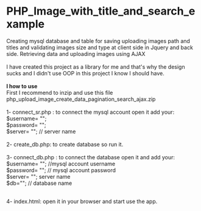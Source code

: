 # PHP_Image_with_title_and_search_example
 Creating mysql database and table for saving uploading images path and titles and validating images size and type at client side in Jquery and back side. Retrieving data and uploading images using AJAX <br>
 <br>
I have created this project as a library for me and that's why the design sucks and I didn't use OOP in this project I know I should have.
 <br>
  <br>
<strong> I how to use </strong>
<br>
First I recommend to inzip and use this file php_upload_image_create_data_pagination_search_ajax.zip
 <br>
  <br>
1- connect_sr.php : to connect the mysql account  open it add your: <br>
$username= "";  <br>
$password= ""; <br>
$server= ""; // server name<br>
 <br>
2- create_db.php: to create database so run it.<br>
<br>
3- connect_db.php : to connect the database open it and add your: <br>
$username= ""; //mysql account username<br>
$password= ""; // mysql account password<br>
$server= ""; server name<br>
$db=""; // database name<br>
<br>

4- index.html: open it in your browser and start use the app.
